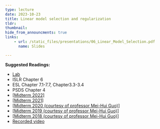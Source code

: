 ```yaml
---
type: lecture
date: 2023-10-23
title: Linear model selection and regularization
tldr: 
thumbnail: 
hide_from_announcments: true
links: 
    - url: /static_files/presentations/06_Linear_Model_Selection.pdf
      name: Slides

---
```

**Suggested Readings:**
- [Lab](https://github.com/phonchi/ISLP_labs/blob/main/Ch06-varselect-lab.ipynb)
- ISLR Chapter 6
- ESL Chapter 7.1-7.7, Chapter3.3-3.4
- PSDS Chapter 4
- [[Midterm 2022]](/nsysu-math524-2023/static_files/presentations/Mid_term_2022.zip)
- [[Midterm 2021]](/nsysu-math524-2023/static_files/presentations/Mid_term_2021.zip)
- [[Midterm 2020 (courtesy of professor Mei-Hui Guo)]](/nsysu-math524-2023/static_files/presentations/Mid_term_2020.zip)
- [[Midterm 2019 (courtesy of professor Mei-Hui Guo)]](/nsysu-math524-2023/static_files/presentations/Mid_term_2019.zip)
- [[Midterm 2018 (courtesy of professor Mei-Hui Guo)]](/nsysu-math524-2023/static_files/presentations/Mid_term_2018.zip)
- [Recorded video](https://youtube.com/playlist?list=PLHNZtBNWQ-87pQ1yb6GDZEDdTNVD8scER&si=xIDUReGgiQNYQjz2)



